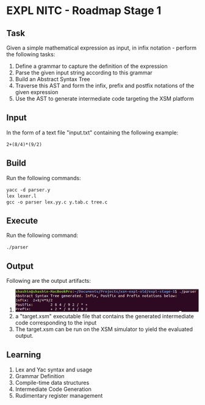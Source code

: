 # EXPL NITC - Roadmap Stage 1

## Task
Given a simple mathematical expression as input, in infix notation - perform the following tasks:

1. Define a grammar to capture the definition of the expression
2. Parse the given input string according to this grammar
3. Build an Abstract Syntax Tree
4. Traverse this AST and form the infix, prefix and postfix notations of the given expression
5. Use the AST to generate intermediate code targeting the XSM platform

## Input

In the form of a text file "input.txt" containing the following example:
```
2+(8/4)*(9/2)
```

## Build
Run the following commands:
```
yacc -d parser.y
lex lexer.l
gcc -o parser lex.yy.c y.tab.c tree.c
```

## Execute
Run the following command:
```
./parser
```

## Output
Following are the output artifacts:
1. ![](result.png) 
2. a "target.xsm" executable file that contains the generated intermediate code corresponding to the input
3. The target.xsm can be run on the XSM simulator to yield the evaluated output.

## Learning
1. Lex and Yac syntax and usage
2. Grammar Definition
3. Compile-time data structures
4. Intermediate Code Generation
5. Rudimentary register management

